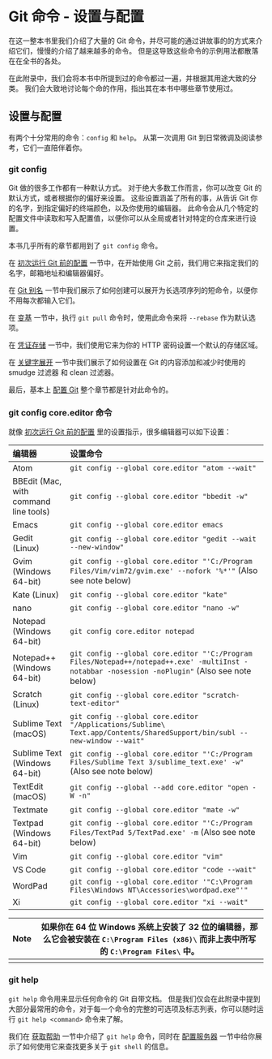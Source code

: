 # Git 命令 - 设置与配置

在这一整本书里我们介绍了大量的 Git 命令，并尽可能的通过讲故事的的方式来介绍它们，慢慢的介绍了越来越多的命令。 但是这导致这些命令的示例用法都散落在在全书的各处。

在此附录中，我们会将本书中所提到过的命令都过一遍，并根据其用途大致的分类。 我们会大致地讨论每个命的作用，指出其在本书中哪些章节使用过。

## 设置与配置

有两个十分常用的命令：`config` 和 `help`。 从第一次调用 Git 到日常微调及阅读参考，它们一直陪伴着你。

### git config

Git 做的很多工作都有一种默认方式。 对于绝大多数工作而言，你可以改变 Git 的默认方式，或者根据你的偏好来设置。 这些设置涵盖了所有的事，从告诉 Git 你的名字，到指定偏好的终端颜色，以及你使用的编辑器。 此命令会从几个特定的配置文件中读取和写入配置值，以便你可以从全局或者针对特定的仓库来进行设置。

本书几乎所有的章节都用到了 `git config` 命令。

在 [初次运行 Git 前的配置](https://git-scm.com/book/zh/v2/ch00/_first_time) 一节中，在开始使用 Git 之前，我们用它来指定我们的名字，邮箱地址和编辑器偏好。

在 [Git 别名](https://git-scm.com/book/zh/v2/ch00/_git_aliases) 一节中我们展示了如何创建可以展开为长选项序列的短命令，以便你不用每次都输入它们。

在 [变基](https://git-scm.com/book/zh/v2/ch00/_rebasing) 一节中，执行 `git pull` 命令时，使用此命令来将 `--rebase` 作为默认选项。

在 [凭证存储](https://git-scm.com/book/zh/v2/ch00/_credential_caching) 一节中，我们使用它来为你的 HTTP 密码设置一个默认的存储区域。

在 [关键字展开](https://git-scm.com/book/zh/v2/ch00/_keyword_expansion) 一节中我们展示了如何设置在 Git 的内容添加和减少时使用的 smudge 过滤器 和 clean 过滤器。

最后，基本上 [配置 Git](https://git-scm.com/book/zh/v2/ch00/_git_config) 整个章节都是针对此命令的。

### git config core.editor 命令

就像 [初次运行 Git 前的配置](https://git-scm.com/book/zh/v2/ch00/_first_time) 里的设置指示，很多编辑器可以如下设置：

| 编辑器                                | 设置命令                                                     |
| :------------------------------------ | :----------------------------------------------------------- |
| Atom                                  | `git config --global core.editor "atom --wait"`              |
| BBEdit (Mac, with command line tools) | `git config --global core.editor "bbedit -w"`                |
| Emacs                                 | `git config --global core.editor emacs`                      |
| Gedit (Linux)                         | `git config --global core.editor "gedit --wait --new-window"` |
| Gvim (Windows 64-bit)                 | `git config --global core.editor "'C:/Program Files/Vim/vim72/gvim.exe' --nofork '%*'"` (Also see note below) |
| Kate (Linux)                          | `git config --global core.editor "kate"`                     |
| nano                                  | `git config --global core.editor "nano -w"`                  |
| Notepad (Windows 64-bit)              | `git config core.editor notepad`                             |
| Notepad++ (Windows 64-bit)            | `git config --global core.editor "'C:/Program Files/Notepad++/notepad++.exe' -multiInst -notabbar -nosession -noPlugin"` (Also see note below) |
| Scratch (Linux)                       | `git config --global core.editor "scratch-text-editor"`      |
| Sublime Text (macOS)                  | `git config --global core.editor "/Applications/Sublime\ Text.app/Contents/SharedSupport/bin/subl --new-window --wait"` |
| Sublime Text (Windows 64-bit)         | `git config --global core.editor "'C:/Program Files/Sublime Text 3/sublime_text.exe' -w"` (Also see note below) |
| TextEdit (macOS)                      | `git config --global --add core.editor "open -W -n"`         |
| Textmate                              | `git config --global core.editor "mate -w"`                  |
| Textpad (Windows 64-bit)              | `git config --global core.editor "'C:/Program Files/TextPad 5/TextPad.exe' -m` (Also see note below) |
| Vim                                   | `git config --global core.editor "vim"`                      |
| VS Code                               | `git config --global core.editor "code --wait"`              |
| WordPad                               | `git config --global core.editor '"C:\Program Files\Windows NT\Accessories\wordpad.exe"'"` |
| Xi                                    | `git config --global core.editor "xi --wait"`                |

| Note | 如果你在 64 位 Windows 系统上安装了 32 位的编辑器，那么它会被安装在 `C:\Program Files (x86)\` 而非上表中所写的 `C:\Program Files\` 中。 |
| ---- | ------------------------------------------------------------ |
|      |                                                              |

### git help

`git help` 命令用来显示任何命令的 Git 自带文档。 但是我们仅会在此附录中提到大部分最常用的命令，对于每一个命令的完整的可选项及标志列表，你可以随时运行 `git help <command>` 命令来了解。

我们在 [获取帮助](https://git-scm.com/book/zh/v2/ch00/_git_help) 一节中介绍了 `git help` 命令，同时在 [配置服务器](https://git-scm.com/book/zh/v2/ch00/_setting_up_server) 一节中给你展示了如何使用它来查找更多关于 `git shell` 的信息。